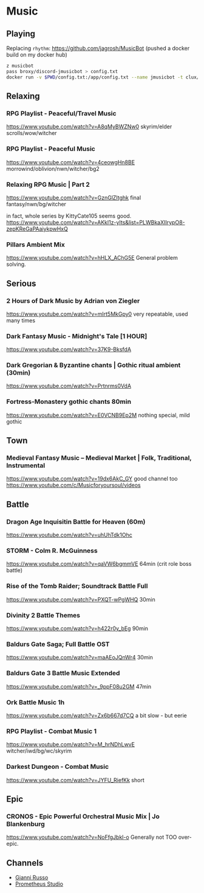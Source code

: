 # Music

## Playing
Replacing `rhythm`: https://github.com/jagrosh/MusicBot (pushed a docker build on my docker hub)

```sh
z musicbot
pass broxy/discord-jmusicbot > config.txt
docker run -v $PWD/config.txt:/app/config.txt --name jmusicbot -t clux/jmusicbot:latest
```

## Relaxing
### RPG Playlist - Peaceful/Travel Music
https://www.youtube.com/watch?v=A8qMyBWZNw0
skyrim/elder scrolls/wow/witcher
### RPG Playlist - Peaceful Music
https://www.youtube.com/watch?v=4ceowgHn8BE
morrowind/oblivion/nwn/witcher/bg2
### Relaxing RPG Music | Part 2
https://www.youtube.com/watch?v=GznGlZItghk
final fantasy/nwn/bg/witcher

in fact, whole series by KittyCate105 seems good.
https://www.youtube.com/watch?v=AKkl1z-yIts&list=PLWBkaXIIrypO8-zepKReGaPAaiykpwHxQ

### Pillars Ambient Mix
https://www.youtube.com/watch?v=hHLX_AChG5E
General problem solving.

## Serious
### 2 Hours of Dark Music by Adrian von Ziegler
https://www.youtube.com/watch?v=mIrt5MkGpy0
very repeatable, used many times

### Dark Fantasy Music - Midnight's Tale [1 HOUR]
https://www.youtube.com/watch?v=37K9-BksfdA

### Dark Gregorian & Byzantine chants | Gothic ritual ambient (30min)
https://www.youtube.com/watch?v=Prtnrms0VdA

### Fortress-Monastery gothic chants 80min
https://www.youtube.com/watch?v=E0VCNB9Ep2M
nothing special, mild gothic

## Town
### Medieval Fantasy Music – Medieval Market | Folk, Traditional, Instrumental
https://www.youtube.com/watch?v=19dx6AkC_GY
good channel too
https://www.youtube.com/c/Musicforyoursoul/videos

## Battle

### Dragon Age Inquisitin Battle for Heaven (60m)
https://www.youtube.com/watch?v=uhUhTdk1Ohc

### STORM - Colm R. McGuinness
https://www.youtube.com/watch?v=qaVW6bgmmVE
64min (crit role boss battle)

### Rise of the Tomb Raider; Soundtrack Battle Full
https://www.youtube.com/watch?v=PXQT-wPgWHQ
30min

### Divinity 2 Battle Themes
https://www.youtube.com/watch?v=h422r0y_bEg
90min

### Baldurs Gate Saga; Full Battle OST
https://www.youtube.com/watch?v=maAEoJQnWr4
30min

### Baldurs Gate 3 Battle Music Extended
https://www.youtube.com/watch?v=_9ppF08u2GM
47min

### Ork Battle Music 1h
https://www.youtube.com/watch?v=Zx6b667d7CQ
a bit slow - but eerie

### RPG Playlist - Combat Music 1
https://www.youtube.com/watch?v=M_hrNDhLwvE
witcher/iwd/bg/wc/skyrim

### Darkest Dungeon - Combat Music
https://www.youtube.com/watch?v=JYFU_RiefKk
short

## Epic
### CRONOS - Epic Powerful Orchestral Music Mix | Jo Blankenburg
https://www.youtube.com/watch?v=NoFfgJbkl-o
Generally not TOO over-epic.


## Channels
- [Gianni Russo](https://www.youtube.com/channel/UCxY_e-kSM9HIvigwaauvX2Q)
- [Prometheus Studio](https://www.youtube.com/channel/UCttFYkVyUGHWsopvkRZgJbg/videos)
